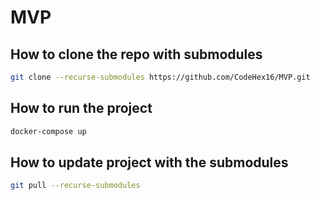 # MVP

## How to clone the repo with submodules
```bash
git clone --recurse-submodules https://github.com/CodeHex16/MVP.git
```


## How to run the project
```bash
docker-compose up
```

## How to update project with the submodules
```bash
git pull --recurse-submodules

```